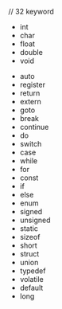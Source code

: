 // 32 keyword
+ int
+ char
+ float 
+ double 
+ void 
- auto
- register
- return 
- extern 
- goto
- break
- continue
- do 
- switch 
- case
- while
- for 
- const 
- if 
- else
- enum
- signed
- unsigned
- static
- sizeof 
- short 
- struct
- union 
- typedef
- volatile
- default
- long
